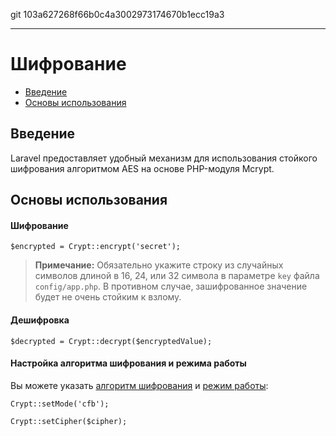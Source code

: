 git 103a627268f66b0c4a3002973174670b1ecc19a3

---

# Шифрование

- [Введение](#introduction)
- [Основы использования](#basic-usage)

<a name="introduction"></a>
## Введение

Laravel предоставляет удобный механизм для использования стойкого шифрования алгоритмом AES на основе PHP-модуля Mcrypt.

<a name="basic-usage"></a>
## Основы использования

#### Шифрование

	$encrypted = Crypt::encrypt('secret');

> **Примечание:** Обязательно укажите строку из случайных символов длиной в 16, 24, или 32 символа в параметре `key` файла `config/app.php`.
В противном случае, зашифрованное значение будет не очень стойким к взлому.

#### Дешифровка

	$decrypted = Crypt::decrypt($encryptedValue);

#### Настройка алгоритма шифрования и режима работы

Вы можете указать [алгоритм шифрования](http://php.net/manual/en/mcrypt.ciphers.php) и [режим работы](http://php.net/manual/en/mcrypt.constants.php):

	Crypt::setMode('cfb');

	Crypt::setCipher($cipher);
